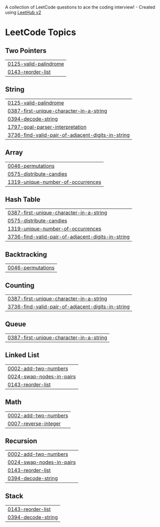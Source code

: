 A collection of LeetCode questions to ace the coding interview! - Created using [LeetHub v2](https://github.com/arunbhardwaj/LeetHub-2.0)
<!---LeetCode Topics Start-->
# LeetCode Topics
## Two Pointers
|  |
| ------- |
| [0125-valid-palindrome](https://github.com/Rajeshsaharan/dsa/tree/master/0125-valid-palindrome) |
| [0143-reorder-list](https://github.com/Rajeshsaharan/dsa/tree/master/0143-reorder-list) |
## String
|  |
| ------- |
| [0125-valid-palindrome](https://github.com/Rajeshsaharan/dsa/tree/master/0125-valid-palindrome) |
| [0387-first-unique-character-in-a-string](https://github.com/Rajeshsaharan/dsa/tree/master/0387-first-unique-character-in-a-string) |
| [0394-decode-string](https://github.com/Rajeshsaharan/dsa/tree/master/0394-decode-string) |
| [1797-goal-parser-interpretation](https://github.com/Rajeshsaharan/dsa/tree/master/1797-goal-parser-interpretation) |
| [3736-find-valid-pair-of-adjacent-digits-in-string](https://github.com/Rajeshsaharan/dsa/tree/master/3736-find-valid-pair-of-adjacent-digits-in-string) |
## Array
|  |
| ------- |
| [0046-permutations](https://github.com/Rajeshsaharan/dsa/tree/master/0046-permutations) |
| [0575-distribute-candies](https://github.com/Rajeshsaharan/dsa/tree/master/0575-distribute-candies) |
| [1319-unique-number-of-occurrences](https://github.com/Rajeshsaharan/dsa/tree/master/1319-unique-number-of-occurrences) |
## Hash Table
|  |
| ------- |
| [0387-first-unique-character-in-a-string](https://github.com/Rajeshsaharan/dsa/tree/master/0387-first-unique-character-in-a-string) |
| [0575-distribute-candies](https://github.com/Rajeshsaharan/dsa/tree/master/0575-distribute-candies) |
| [1319-unique-number-of-occurrences](https://github.com/Rajeshsaharan/dsa/tree/master/1319-unique-number-of-occurrences) |
| [3736-find-valid-pair-of-adjacent-digits-in-string](https://github.com/Rajeshsaharan/dsa/tree/master/3736-find-valid-pair-of-adjacent-digits-in-string) |
## Backtracking
|  |
| ------- |
| [0046-permutations](https://github.com/Rajeshsaharan/dsa/tree/master/0046-permutations) |
## Counting
|  |
| ------- |
| [0387-first-unique-character-in-a-string](https://github.com/Rajeshsaharan/dsa/tree/master/0387-first-unique-character-in-a-string) |
| [3736-find-valid-pair-of-adjacent-digits-in-string](https://github.com/Rajeshsaharan/dsa/tree/master/3736-find-valid-pair-of-adjacent-digits-in-string) |
## Queue
|  |
| ------- |
| [0387-first-unique-character-in-a-string](https://github.com/Rajeshsaharan/dsa/tree/master/0387-first-unique-character-in-a-string) |
## Linked List
|  |
| ------- |
| [0002-add-two-numbers](https://github.com/Rajeshsaharan/dsa/tree/master/0002-add-two-numbers) |
| [0024-swap-nodes-in-pairs](https://github.com/Rajeshsaharan/dsa/tree/master/0024-swap-nodes-in-pairs) |
| [0143-reorder-list](https://github.com/Rajeshsaharan/dsa/tree/master/0143-reorder-list) |
## Math
|  |
| ------- |
| [0002-add-two-numbers](https://github.com/Rajeshsaharan/dsa/tree/master/0002-add-two-numbers) |
| [0007-reverse-integer](https://github.com/Rajeshsaharan/dsa/tree/master/0007-reverse-integer) |
## Recursion
|  |
| ------- |
| [0002-add-two-numbers](https://github.com/Rajeshsaharan/dsa/tree/master/0002-add-two-numbers) |
| [0024-swap-nodes-in-pairs](https://github.com/Rajeshsaharan/dsa/tree/master/0024-swap-nodes-in-pairs) |
| [0143-reorder-list](https://github.com/Rajeshsaharan/dsa/tree/master/0143-reorder-list) |
| [0394-decode-string](https://github.com/Rajeshsaharan/dsa/tree/master/0394-decode-string) |
## Stack
|  |
| ------- |
| [0143-reorder-list](https://github.com/Rajeshsaharan/dsa/tree/master/0143-reorder-list) |
| [0394-decode-string](https://github.com/Rajeshsaharan/dsa/tree/master/0394-decode-string) |
<!---LeetCode Topics End-->